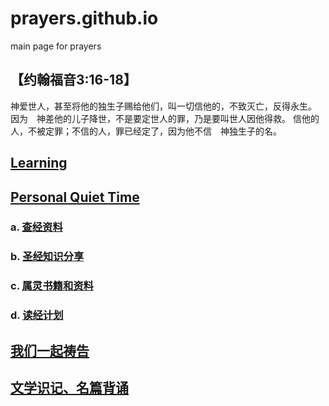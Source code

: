 # prayers.github.io

main page for prayers

## 【约翰福音3:16-18】

神爱世人，甚至将他的独生子赐给他们，叫一切信他的，不致灭亡，反得永生。
因为　神差他的儿子降世，不是要定世人的罪，乃是要叫世人因他得救。
信他的人，不被定罪；不信的人，罪已经定了，因为他不信　神独生子的名。

## [Learning](learning/index.md)

## [Personal Quiet Time](PersonalQuietTime/index.md)

### a. [查经资料](PersonalQuietTime/biblestudy/biblestudy.md)

### b. [圣经知识分享](PersonalQuietTime/biblesharings/biblesharings.md)

### c. [属灵书籍和资料](PersonalQuietTime/christianbooks/christianbooks.md)

### d. [读经计划](PersonalQuietTime/readingplans/readme.md)

## [我们一起祷告](commonprayer/readme.md)

## [文学识记、名篇背诵](literature/index.md)

